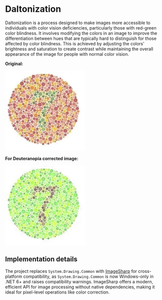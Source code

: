 # Daltonization
Daltonization is a process designed to make images more accessible to individuals with color vision deficiencies, particularly those with red-green color blindness. It involves modifying the colors in an image to improve the differentiation between hues that are typically hard to distinguish for those affected by color blindness. This is achieved by adjusting the colors' brightness and saturation to create contrast while maintaining the overall appearance of the image for people with normal color vision.

**Original:**

![Original Ishihara Image](/.images/ishihara.jpg)

**For Deuteranopia corrected image:**

![Daltonized Image](/.images/daltonized_image.jpg)

## Implementation details
The project replaces `System.Drawing.Common` with [ImageSharp](https://github.com/SixLabors/ImageSharp) for cross-platform compatibility, as `System.Drawing.Common` is now Windows-only in .NET 6+ and raises compatibility warnings. ImageSharp offers a modern, efficient API for image processing without native dependencies, making it ideal for pixel-level operations like color correction.